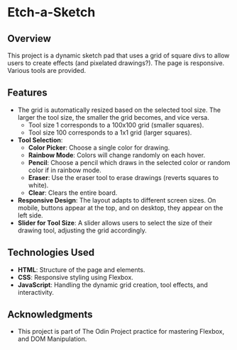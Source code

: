# Etch-a-Sketch

## Overview
This project is a dynamic sketch pad that uses a grid of square divs to allow users to create effects (and pixelated drawings?). The page is responsive. Various tools are provided.

## Features
- The grid is automatically resized based on the selected tool size. The larger the tool size, the smaller the grid becomes, and vice versa.
  - Tool size 1 corresponds to a 100x100 grid (smaller squares).
  - Tool size 100 corresponds to a 1x1 grid (larger squares).
- **Tool Selection**: 
  - **Color Picker**: Choose a single color for drawing.
  - **Rainbow Mode**: Colors will change randomly on each hover.
  - **Pencil**: Choose a pencil which draws in the selected color or random color if in rainbow mode.
  - **Eraser**: Use the eraser tool to erase drawings (reverts squares to white).
  - **Clear**: Clears the entire board.
- **Responsive Design**: The layout adapts to different screen sizes. On mobile, buttons appear at the top, and on desktop, they appear on the left side.
- **Slider for Tool Size**: A slider allows users to select the size of their drawing tool, adjusting the grid accordingly.

## Technologies Used
- **HTML**: Structure of the page and elements.
- **CSS**: Responsive styling using Flexbox.
- **JavaScript**: Handling the dynamic grid creation, tool effects, and interactivity.

## Acknowledgments
- This project is part of The Odin Project practice for mastering Flexbox, and DOM Manipulation.
